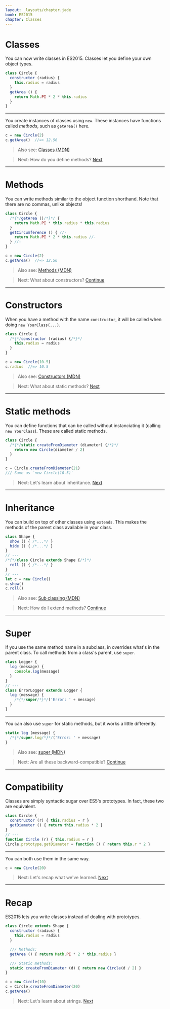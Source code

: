 ```yaml
---
layout: _layouts/chapter.jade
book: ES2015
chapter: Classes
---
```


# Classes

You can now write classes in ES2015. Classes let you define your own object types.

```js
class Circle {
  constructor (radius) {
    this.radius = radius
  }
  getArea () {
    return Math.PI * 2 * this.radius
  }
}
```

---

You create instances of classes using `new`. These instances have functions called *methods*, such as `getArea()` here.

```js
c = new Circle(2)
c.getArea()  //=> 12.56
```

> Also see: [Classes (MDN)](https://developer.mozilla.org/en-US/docs/Web/JavaScript/Reference/Classes)

<!-- -->

> Next: How do you define methods? [Next](#methods)

* * * * * * * * * * * * * * * * * * * * * * * * * * * * * * * * * * * * * * *

# Methods

You can write methods similar to the object function shorthand. Note that there are no commas, unlike objects!

```js
class Circle {
  /*{*/getArea ()/*}*/ {
    return Math.PI * this.radius * this.radius
  }
  getCircumference () { //-
    return Math.PI * 2 * this.radius //-
  } //-
}
```

```js
c = new Circle(2)
c.getArea()  //=> 12.56
```

> Also see: [Methods (MDN)](https://developer.mozilla.org/en-US/docs/Web/JavaScript/Reference/Classes#Prototype_methods)

<!-- -->

> Next: What about constructors? [Continue](#constructors)

* * * * * * * * * * * * * * * * * * * * * * * * * * * * * * * * * * * * * * *

# Constructors

When you have a method with the name `constructor`, it will be called when doing `new YourClass(...)`.

```js
class Circle {
  /*{*/constructor (radius) {/*}*/
    this.radius = radius
  }
}
```

```js
c = new Circle(10.5)
c.radius  //=> 10.5
```

> Also see: [Constructors (MDN)](https://developer.mozilla.org/en-US/docs/Web/JavaScript/Reference/Classes/constructor)

> Next: What about static methods? [Next](#static-methods)

* * * * * * * * * * * * * * * * * * * * * * * * * * * * * * * * * * * * * * *

# Static methods

You can define functions that can be called without instanciating it (calling `new YourClass`). These are called static methods.

```js
class Circle {
  /*{*/static createFromDiameter (diameter) {/*}*/
    return new Circle(diameter / 2)
  }
}
```

```js
c = Circle.createFromDiameter(21)
/// Same as `new Circle(10.5)`
```

> Next: Let's learn about inheritance. [Next](#inheritance)

* * * * * * * * * * * * * * * * * * * * * * * * * * * * * * * * * * * * * * *

# Inheritance

You can build on top of other classes using `extends`. This makes the methods of the parent class available in your class.

```js
class Shape {
  show () { /*...*/ }
  hide () { /*...*/ }
}
// ---
/*{*/class Circle extends Shape {/*}*/
  roll () { /*...*/ }
}
// ---
let c = new Circle()
c.show()
c.roll()
```

> Also see: [Sub classing (MDN)](https://developer.mozilla.org/en-US/docs/Web/JavaScript/Reference/Classes#Sub_classing_with_extends)

<!-- -->

> Next: How do I extend methods? [Continue](#compatibility)

* * * * * * * * * * * * * * * * * * * * * * * * * * * * * * * * * * * * * * *

# Super

If you use the same method name in a subclass, in overrides what's in the parent class. To call methods from a class's parent, use `super`.

```js
class Logger {
  log (message) {
    console.log(message)
  }
}
// ---
class ErrorLogger extends Logger {
  log (message) {
    /*{*/super/*}*/('Error: ' + message)
  }
}
```

---

You can also use `super` for static methods, but it works a little differently.

```js
static log (message) {
  /*{*/super.log/*}*/('Error: ' + message)
}
```

> Also see: [super (MDN)](https://developer.mozilla.org/en-US/docs/Web/JavaScript/Reference/Operators/super)

<!-- -->

> Next: Are all these backward-compatible? [Continue](#compatibility)

* * * * * * * * * * * * * * * * * * * * * * * * * * * * * * * * * * * * * * *

# Compatibility

Classes are simply syntactic sugar over ES5's prototypes. In fact, these two are equivalent.

```js
class Circle {
  constructor (r) { this.radius = r }
  getDiameter () { return this.radius * 2 }
}
// ---
function Circle (r) { this.radius = r }
Circle.prototype.getDiameter = function () { return this.r * 2 }
```

---

You can both use them in the same way.

```js
c = new Circle(20)
```

> Next: Let's recap what we've learned. [Next](#recap)

* * * * * * * * * * * * * * * * * * * * * * * * * * * * * * * * * * * * * * *

# Recap

ES2015 lets you write classes instead of dealing with prototypes.

```js
class Circle extends Shape {
  constructor (radius) {
    this.radius = radius
  }

  /// Methods:
  getArea () { return Math.PI * 2 * this.radius }

  /// Static methods:
  static createFromDiameter (d) { return new Circle(d / 2) }
}
```

```js
c = new Circle(10)
c = Circle.createFromDiameter(20)
c.getArea()
```

> Next: Let's learn about strings. [Next](strings)
